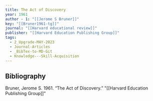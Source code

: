 ```yaml
---
title: The Act of Discovery
year: 1961
author - 1: "[[Jerome S Bruner]]"
key: "[[Bruner1961-tg]]"
journal: "[[Harvard educational review]]"
publisher: "[[Harvard Education Publishing Group]]"
tags:
  - 2_Upgrade-MAY-2023
  - Journal-Articles
  - _BibTex-to-MD-Git
  - Knowledge---Skill-Acquisition
---
```


## Bibliography
Bruner, Jerome S. 1961. “The Act of Discovery.” "[[Harvard Education Publishing Group]]"